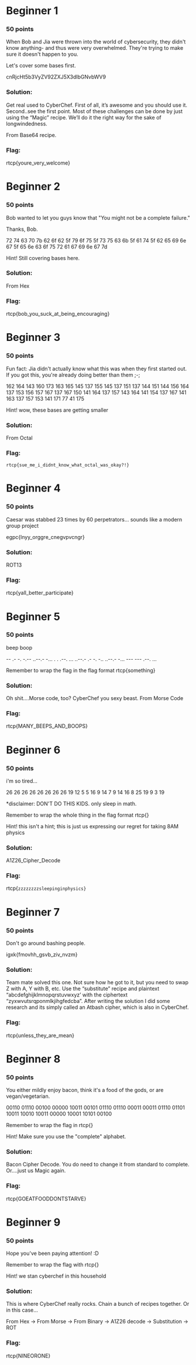 
# Beginner 1

### 50 points

When Bob and Jia were thrown into the world of cybersecurity, they didn't know anything- and thus were very overwhelmed. They're trying to make sure it doesn't happen to you.

Let's cover some bases first.

cnRjcHt5b3VyZV92ZXJ5X3dlbGNvbWV9

### Solution: 
Get real used to CyberChef.  First of all, it’s awesome and you should use it. Second..see the first point.  Most of these challenges can be done by just using the “Magic” recipe.  We’ll do it the right way for the sake of longwindedness.

From Base64 recipe.

### Flag: 
rtcp{youre_very_welcome}



# Beginner 2

### 50 points

Bob wanted to let you guys know that "You might not be a complete failure."

Thanks, Bob.

72 74 63 70 7b 62 6f 62 5f 79 6f 75 5f 73 75 63 6b 5f 61 74 5f 62 65 69 6e 67 5f 65 6e 63 6f 75 72 61 67 69 6e 67 7d

Hint! Still covering bases here.

### Solution: 
From Hex

### Flag: 
rtcp{bob_you_suck_at_being_encouraging}



# Beginner 3

### 50 points

Fun fact: Jia didn't actually know what this was when they first started out. If you got this, you're already doing better than them ;-;

162 164 143 160 173 163 165 145 137 155 145 137 151 137 144 151 144 156 164 137 153 156 157 167 137 167 150 141 164 137 157 143 164 141 154 137 167 141 163 137 157 153 141 171 77 41 175

 Hint! wow, these bases are getting smaller

### Solution: 
From Octal

### Flag: 
`rtcp{sue_me_i_didnt_know_what_octal_was_okay?!}`



# Beginner 4

### 50 points

Caesar was stabbed 23 times by 60 perpetrators... sounds like a modern group project

egpc{lnyy_orggre_cnegvpvcngr}

### Solution: 
ROT13

### Flag: 
rtcp{yall_better_participate}



# Beginner 5

### 50 points

beep boop

-- .- -. -.-- ..--.- -... . . .--. ... ..--.- .- -. -.. ..--.- -... --- --- .--. ...

Remember to wrap the flag in the flag format rtcp{something}

### Solution: 
Oh shit….Morse code, too?  CyberChef you sexy beast.  From Morse Code

### Flag: 
rtcp{MANY_BEEPS_AND_BOOPS}



# Beginner 6

### 50 points

i'm so tired...

26 26 26 26 26 26 26 26 19 12 5 5 16 9 14 7 9 14 16 8 25 19 9 3 19

*disclaimer: DON'T DO THIS KIDS. only sleep in math.

Remember to wrap the whole thing in the flag format rtcp{}

Hint! this isn't a hint; this is just us expressing our regret for taking 8AM physics

### Solution: 
A1Z26_Cipher_Decode

### Flag: 
rtcp{`zzzzzzzzsleepinginphysics}`



# Beginner 7

### 50 points

Don't go around bashing people.

igxk{fmovhh_gsvb_ziv_nvzm}

### Solution: 
Team mate solved this one. Not sure how he got to it, but you need to swap Z with A, Y with B, etc.  Use the “substitute” recipe and plaintext “abcdefghijklmnopqrstuvwxyz’ with the ciphertext “zyxwvutsrqponmlkjihgfedcba”.  After writing the solution I did some research and its simply called an Atbash cipher, which is also in CyberChef.

### Flag: 
rtcp{unless_they_are_mean}



# Beginner 8

### 50 points

You either mildly enjoy bacon, think it's a food of the gods, or are vegan/vegetarian.

00110 01110 00100 00000 10011 00101 01110 01110 00011 00011 01110 01101 10011 10010 10011 00000 10001 10101 00100

Remember to wrap the flag in rtcp{}

Hint! Make sure you use the "complete" alphabet.

### Solution:
Bacon Cipher Decode.  You do need to change it from standard to complete.  Or....just us Magic again.

### Flag: 
rtcp{GOEATFOODDONTSTARVE}



# Beginner 9
### 50 points

Hope you've been paying attention! :D

Remember to wrap the flag with rtcp{}

Hint! we stan cyberchef in this household

### Solution: 
This is where CyberChef really rocks.  Chain a bunch of recipes together.  Or in this case…

From Hex -> From Morse -> From Binary -> A1Z26 decode -> Substitution -> ROT 

### Flag: 
rtcp{NINEORONE}
